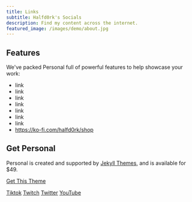 ```yaml
---
title: Links
subtitle: Halfd0rk's Socials
description: Find my content across the internet.
featured_image: /images/demo/about.jpg
---
```


## Features

We've packed Personal full of powerful features to help showcase your work:

* link
* link
* link
* link
* link
* link
* link
* https://ko-fi.com/halfd0rk/shop

## Get Personal

Personal is created and supported by [Jekyll Themes](https://jekyllthemes.io), and is available for $49.

<a href="https://jekyllthemes.io/theme/personal-website-jekyll-theme" class="button button--large">Get This Theme</a>

<a href="https://twitter.com/halfd0rk" class="button button--tiktok">Tiktok</a>
<a href="https://www.twitch.tv/halfd0rk" class="button button--twitch">Twitch</a>
<a href="https://twitter.com/halfd0rk" class="button button--twitter">Twitter</a>
<a href="https://twitter.com/halfd0rk" class="button button--youtube">YouTube</a>